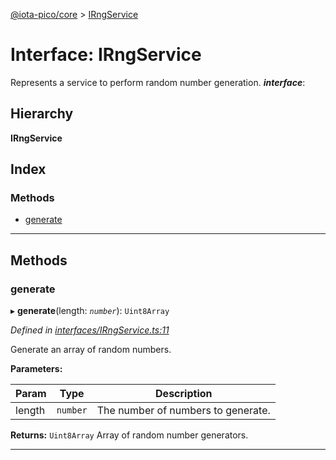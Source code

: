 [@iota-pico/core](../README.md) > [IRngService](../interfaces/irngservice.md)

# Interface: IRngService

Represents a service to perform random number generation.
*__interface__*: 

## Hierarchy

**IRngService**

## Index

### Methods

* [generate](irngservice.md#generate)

---

## Methods

<a id="generate"></a>

###  generate

▸ **generate**(length: *`number`*): `Uint8Array`

*Defined in [interfaces/IRngService.ts:11](https://github.com/iotaeco/iota-pico-core/blob/1ab2281/src/interfaces/IRngService.ts#L11)*

Generate an array of random numbers.

**Parameters:**

| Param | Type | Description |
| ------ | ------ | ------ |
| length | `number`   |  The number of numbers to generate. |

**Returns:** `Uint8Array`
Array of random number generators.

___

